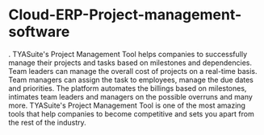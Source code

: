 # Cloud-ERP-Project-management-software
. TYASuite's Project Management Tool helps companies to successfully manage their projects and tasks based on milestones and dependencies. Team leaders can manage the overall cost of projects on a real-time basis. Team managers can assign the task to employees, manage the due dates and priorities. The platform automates the billings based on milestones, intimates team leaders and managers on the possible overruns and many more. TYASuite's Project Management Tool is one of the most amazing tools that help companies to become competitive and sets you apart from the rest of the industry.
